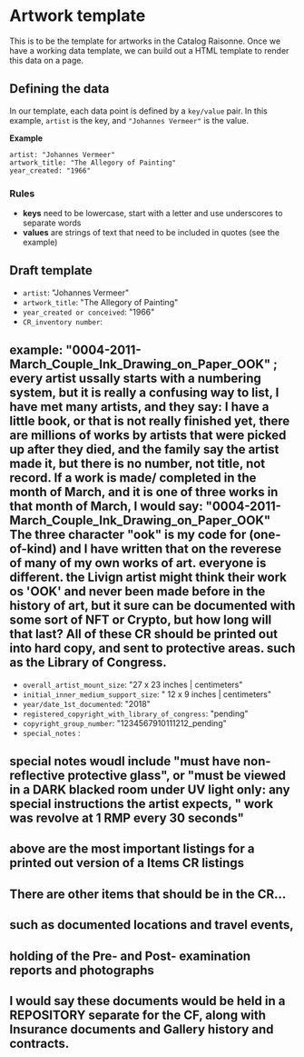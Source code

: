 # Artwork template

This is to be the template for artworks in the Catalog Raisonne. Once we have a working data template, we can build out a HTML template to render this data on a page.

## Defining the data

In our template, each data point is defined by a `key/value` pair. In this example, `artist` is the key, and `"Johannes Vermeer"` is the value.

**Example**

```
artist: "Johannes Vermeer"
artwork_title: "The Allegory of Painting"
year_created: "1966"
```

### Rules

- **keys** need to be lowercase, start with a letter and use underscores to separate words
- **values** are strings of text that need to be included in quotes (see the example)

## Draft template

- `artist`: "Johannes Vermeer"
- `artwork_title`: "The Allegory of Painting"
- `year_created or conceived`: "1966"
- `CR_inventory number`:

## example: "0004-2011-March_Couple_Ink_Drawing_on_Paper_OOK" ; every artist ussally starts with a numbering system, but it is really a confusing way to list, I have met many artists, and they say: I have a little book, or that is not really finished yet, there are millions of works by artists that were picked up after they died, and the family say the artist made it, but there is no number, not title, not record. If a work is made/ completed in the month of March, and it is one of three works in that month of March, I would say: "0004-2011-March_Couple_Ink_Drawing_on_Paper_OOK" The three character "ook" is my code for (one-of-kind) and I have written that on the reverese of many of my own works of art. everyone is different. the Livign artist might think their work os 'OOK' and never been made before in the history of art, but it sure can be documented with some sort of NFT or Crypto, but how long will that last? All of these CR should be printed out into hard copy, and sent to protective areas. such as the Library of Congress.

- `overall_artist_mount_size`: "27 x 23 inches | centimeters"
- `initial_inner_medium_support_size`: " 12 x 9 inches | centimeters"
- `year/date_1st_documented`: "2018"
- `registered_copyright_with_library_of_congress`: "pending"
- `copyright_group_number`: "1234567910111212_pending"
- `special_notes` :

## special notes woudl include "must have non-reflective protective glass", or "must be viewed in a DARK blacked room under UV light only: any special instructions the artist expects, " work was revolve at 1 RMP every 30 seconds"

## above are the most important listings for a printed out version of a Items CR listings

## There are other items that should be in the CR...

## such as documented locations and travel events,

## holding of the Pre- and Post- examination reports and photographs

## I would say these documents would be held in a REPOSITORY separate for the CF, along with Insurance documents and Gallery history and contracts.
